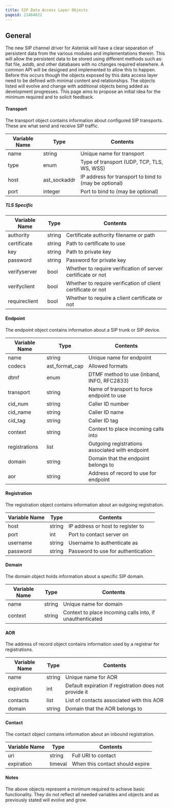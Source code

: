 ```yaml
---
title: SIP Data Access Layer Objects
pageid: 21464622
---
```


General
-------

The new SIP channel driver for Asterisk will have a clear separation of persistent data from the various modules and implementations therein. This will allow the persistent data to be stored using different methods such as: flat file, astdb, and other databases with no changes required elsewhere. A common API will be designed and implemented to allow this to happen. Before this occurs though the objects exposed by this data access layer need to be defined with minimal content and relationships. The objects listed will evolve and change with additional objects being added as development progresses. This page aims to propose an initial idea for the minimum required and to solicit feedback.

#### Transport

The transport object contains information about configured SIP transports. These are what send and receive SIP traffic.

|  Variable Name  |  Type  |  Contents  |
| --- | --- | --- |
|  name  |  string  |  Unique name for transport  |
|  type  |  enum  |  Type of transport (UDP, TCP, TLS, WS, WSS)  |
|  host  |  ast_sockaddr  |  IP address for transport to bind to (may be optional)  |
|  port  |  integer  |  Port to bind to (may be optional)  |

##### TLS Specific

|  Variable Name  |  Type  |  Contents  |
| --- | --- | --- |
|  authority  |  string  |  Certificate authority filename or path  |
|  certificate  |  string  |  Path to certificate to use  |
|  key  |  string  |  Path to private key  |
|  password  |  string  |  Password for private key  |
|  verifyserver  |  bool  |  Whether to require verification of server certificate or not  |
|  verifyclient  |  bool  |  Whether to require verification of client certificate or not  |
|  requireclient  |  bool  |  Whether to require a client certificate or not  |

#### Endpoint

The endpoint object contains information about a SIP trunk or SIP device.

|  Variable Name  |  Type  |  Contents  |
| --- | --- | --- |
|  name  |  string  |  Unique name for endpoint  |
|  codecs  |  ast_format_cap  |  Allowed formats  |
|  dtmf  |  enum  |  DTMF method to use (inband, INFO, RFC2833)  |
|  transport  |  string  |  Name of transport to force endpoint to use  |
|  cid_num  |  string  |  Caller ID number  |
|  cid_name  |  string  |  Caller ID name  |
|  cid_tag  |  string  |  Caller ID tag  |
|  context  |  string  |  Context to place incoming calls into  |
|  registrations  |  list  |  Outgoing registrations associated with endpoint  |
|  domain  |  string  |  Domain that the endpoint belongs to  |
|  aor  |  string  |  Address of record to use for endpoint  |

#### Registration

The registration object contains information about an outgoing registration.

|  Variable Name  |  Type  |  Contents  |
| --- | --- | --- |
|  host  |  string  |  IP address or host to register to  |
|  port  |  int  |  Port to contact server on  |
|  username  |  string  |  Username to authenticate as  |
|  password  |  string  |  Password to use for authentication  |

#### Domain

The domain object holds information about a specific SIP domain.

|  Variable Name  |  Type  |  Contents  |
| --- | --- | --- |
|  name  |  string  |  Unique name for domain  |
|  context  |  string  |  Context to place incoming calls into, if unauthenticated  |

#### AOR

The address of record object contains information used by a registrar for registrations.

|  Variable Name  |  Type  |  Contents  |
| --- | --- | --- |
|  name  |  string  |  Unique name for AOR  |
|  expiration  |  int  |  Default expiration if registration does not provide it  |
|  contacts  |  list  |  List of contacts associated with this AOR  |
|  domain  |  string  |  Domain that the AOR belongs to  |

#### Contact

The contact object contains information about an inbound registration.

|  Variable Name  |  Type  |  Contents  |
| --- | --- | --- |
|  uri  |  string  |  Full URI to contact  |
|  expiration  |  timeval  |  When this contact should expire  |

#### Notes

The above objects represent a minimum required to achieve basic functionality. They do not reflect all needed variables and objects and as previously stated will evolve and grow.

